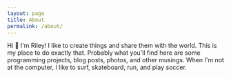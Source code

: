 ```yaml
---
layout: page
title: About
permalink: /about/
---
```


Hi 👋  I'm Riley! I like to create things and share them with the world. This is my place to do exactly that. Probably what you'll find here are some programming projects, blog posts, photos, and other musings. When I'm not at the computer, I like to surf, skateboard, run, and play soccer.